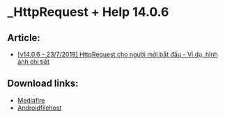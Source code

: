 # _HttpRequest + Help 14.0.6

## Article:
- [[v14.0.6 - 23/7/2019] HttpRequest cho người mới bắt đầu - Ví dụ, hình ảnh chi tiết](https://autoitvn.com/threads/v14-0-6-23-7-2019-httprequest-cho-nguoi-moi-bat-dau-vi-du-hinh-anh-chi-tiet.267/)

## Download links:
- [Mediafire](https://www.mediafire.com/file/bpngsv96c9crolc/_HttpRequest+++Help+14.0.6.zip/filemediafire.com)
- [Androidfilehost](https://www.androidfilehost.com/?fid=14943124697586354290)